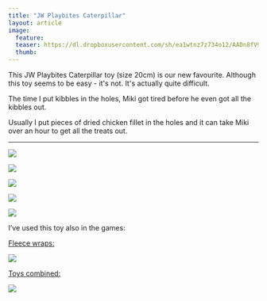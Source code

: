 ```yaml
---
title: "JW Playbites Caterpillar"
layout: article
image:
  feature:
  teaser: https://dl.dropboxusercontent.com/sh/ea1wtnz7z734o12/AADn8fV9OFtv_qEQwonEqI1Pa/aktivointilelut/muut/DS05515-245px.jpg
  thumb:
---
```


This JW Playbites Caterpillar toy (size 20cm) is our new favourite. Although this toy seems to be easy - it's not. It's actually quite difficult.

The time I put kibbles in the holes, Miki got tired before he even got all the kibbles out.

Usually I put pieces of dried chicken fillet in the holes and it can take Miki over an hour to get all the treats out.

---

[![](https://dl.dropboxusercontent.com/sh/ea1wtnz7z734o12/AABPWNof9s81AJssHTvThIDka/aktivointilelut/muut/DS05450-800px.jpg)](https://dl.dropboxusercontent.com/sh/ea1wtnz7z734o12/AAD6B67hlRl-rwtwRrx5EX-ka/aktivointilelut/muut/DS05450.jpg)

[![](https://dl.dropboxusercontent.com/sh/ea1wtnz7z734o12/AABbmVWRuwcduNxUMfK4WE24a/aktivointilelut/muut/DS05515-800px.jpg)](https://dl.dropboxusercontent.com/sh/ea1wtnz7z734o12/AABQQ-aZdJAU491_BrK36j4xa/aktivointilelut/muut/DS05515.jpg)

[![](https://dl.dropboxusercontent.com/sh/ea1wtnz7z734o12/AAD56ISy8sOBEDv7RHLw7kTva/aktivointilelut/muut/DS05597-800px.jpg)](https://dl.dropboxusercontent.com/sh/ea1wtnz7z734o12/AACVd_uUkMoIgT3144WqPpSca/aktivointilelut/muut/DS05597.jpg)

[![](https://dl.dropboxusercontent.com/sh/ea1wtnz7z734o12/AAAvWAefkiIPL2pht2CdcSVXa/aktivointilelut/muut/DS05663-800px.jpg)](https://dl.dropboxusercontent.com/sh/ea1wtnz7z734o12/AAClK_LavfhDNvZx8_XEszhFa/aktivointilelut/muut/DS05663.jpg)

[![](https://dl.dropboxusercontent.com/sh/ea1wtnz7z734o12/AADDqUDPraIqcqLIlrAH9O1oa/aktivointilelut/muut/DS05673-800px.jpg)](https://dl.dropboxusercontent.com/sh/ea1wtnz7z734o12/AABvVcmx0IS2D1XHiwlyRWfva/aktivointilelut/muut/DS05673.jpg)

I’ve used this toy also in the games:

[Fleece wraps:](/en/activation/fleece-wraps/)

[![](https://dl.dropboxusercontent.com/sh/ea1wtnz7z734o12/AACLOvk9Yb9PLXrqbY3hwRbTa/aktivointi/fleecekiepit/DS06789-800px.jpg)](/en/activation/fleece-wraps/)

[Toys combined:](/en/treat-dispensers/toys-combined/)

[![](https://dl.dropboxusercontent.com/sh/ea1wtnz7z734o12/AACNRPAizIA9or6AtcYVWA8Ja/aktivointilelut/muut/DS11210-800px.jpg)](/en/treat-dispensers/toys-combined/)
